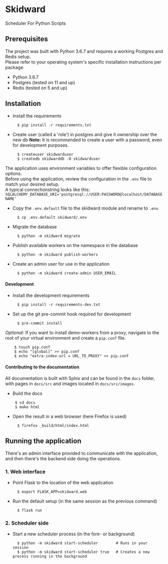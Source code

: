 # Skidward

Scheduler For Python Scripts

## Prerequisites
The project was built with Python 3.6.7 and requires a working Postgres and Redis setup.  
Please refer to your operating system's specific installation instructions per package.

* Python 3.6.7
* Postgres (tested on 11 and up)
* Redis (tested on 5 and up)

## Installation
- Install the requirements

        $ pip install -r requirements.txt

- Create user (called a 'role') in postgres and give it ownership over the new db
**Note:** It is recommended to create a user with a password, even for development purposes.

        $ createuser skidwarduser
        $ createdb skidwarddb -O skidwarduser

The application uses environment variables to offer flexible configuration options.  
Before using the application, review the configuration in the `.env` file to match your desired setup.  
A typical connectionstring looks like this:
    `SQLALCHEMY_DATABASE_URI='postgresql://USER:PASSWORD@localhost/DATABASENAME'` 

- Copy the `.env.default` file to the skidward module and rename to `.env`.  

        $ cp .env.default skidward/.env

- Migrate the database

        $ python -m skidward migrate

- Publish available workers on the namespace in the database

        $ python -m skidward publish-workers

- Create an admin user for use in the application

        $ python -m skidward create-admin USER_EMAIL

#### Development
- Install the development requirements

        $ pip install -r requirements-dev.txt
    
- Set up the git pre-commit hook required for development

        $ pre-commit install
    
*Optional:* If you want to install demo-workers from a proxy,
navigate to the root of your virtual environment and create a `pip.conf` file.

        $ touch pip.conf
        $ echo "[global]" >> pip.conf
        $ echo "extra-index-url = URL_TO_PROXY" >> pip.conf

#### Contributing to the documentation
All documentation is built with Sphix and can be found in the `docs` folder,
with pages in `docs/src` and images located in `docs/src/images`.

-  Build the docs

        $ cd docs
        $ make html

- Open the result in a web browser (here Firefox is used)

        $ firefox _build/html/index.html

## Running the application
There's an admin interface provided to communicate with the application,  
and then there's the backend side doing the operations.

### 1. Web interface
- Point Flask to the location of the web application

        $ export FLASK_APP=skidward.web

- Run the default setup (in the same session as the previous command)

        $ flask run

### 2. Scheduler side
- Start a new scheduler process (in the fore- or background)

        $ python -m skidward start-scheduler        # Runs in your session
        $ python -m skidward start-scheduler true   # Creates a new process running in the background

